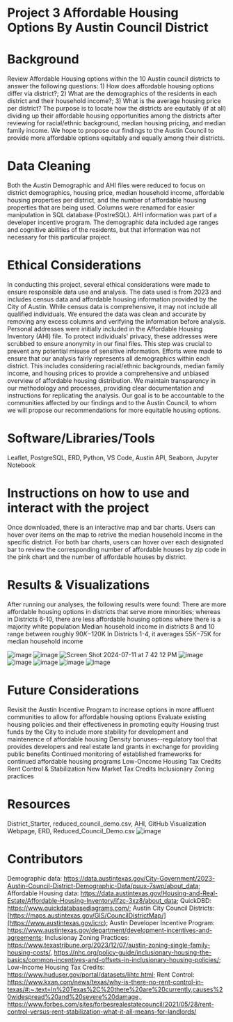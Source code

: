 # Project 3 Affordable Housing Options By Austin Council District

# Background
Review Affordable Housing options within the 10 Austin council districts to answer the following questions: 1) How does affordable housing options differ via district?; 2) What are the demographics of the residents in each district and their household income?; 3) What is the average housing price per district? The purpose is to locate how the districts are equitably (if at all) dividing up their affordable housing opportunities among the districts after reviewing for racial/ethnic background, median housing pricing, and median family income. We hope to propose our findings to the Austin Council to provide more affordable options equitably and equally among their districts. 

# Data Cleaning
Both the Austin Demographic and AHI files were reduced to focus on district demographics, housing price, median household income, affordable housing properties per district, and the number of affordable housing properties that are being used. Columns were renamed for easier manipulation in SQL database (PostreSQL). AHI information was part of a developer incentive program. The demographic data included age ranges and cognitive abilities of the residents, but that information was not necessary for this particular project. 

# Ethical Considerations
In conducting this project, several ethical considerations were made to ensure responsible data use and analysis. The data used is from 2023 and includes census data and affordable housing information provided by the City of Austin. While census data is comprehensive, it may not include all qualified individuals. We ensured the data was clean and accurate by removing any excess columns and verifying the information before analysis. Personal addresses were initially included in the Affordable Housing Inventory (AHI) file. To protect individuals' privacy, these addresses were scrubbed to ensure anonymity in our final files. This step was crucial to prevent any potential misuse of sensitive information. Efforts were made to ensure that our analysis fairly represents all demographics within each district. This includes considering racial/ethnic backgrounds, median family income, and housing prices to provide a comprehensive and unbiased overview of affordable housing distribution. We maintain transparency in our methodology and processes, providing clear documentation and instructions for replicating the analysis. Our goal is to be accountable to the communities affected by our findings and to the Austin Council, to whom we will propose our recommendations for more equitable housing options.

# Software/Libraries/Tools
Leaflet, PostgreSQL, ERD, Python, VS Code, Austin API, Seaborn, Jupyter Notebook

# Instructions on how to use and interact with the project
Once downloaded, there is an interactive map and bar charts. Users can hover over items on the map to retrive the median household income in the specific district. For both bar charts, users can hover over each designated bar to review the corresponding number of affordable houses by zip code in the pink chart and the number of affordable houses by district. 

# Results & Visualizations
After running our analyses, the following results were found:
  There are more affordable housing options in districts that serve more minorities; whereas in Districts 6-10, there are less affordable housing options where there is a majority white population
  Median household income in districts 8 and 10 range between roughly $90K-$120K
  In Districts 1-4, it averages $55K-$75K for median household income

![image](https://github.com/user-attachments/assets/8884baa6-dd1e-4686-8f71-208d8bebe6cc)
![image](https://github.com/user-attachments/assets/b7c4e340-f543-4fa8-b40e-14aafe2ed80d)
![Screen Shot 2024-07-11 at 7 42 12 PM](https://github.com/user-attachments/assets/f8ea4ab8-526c-4921-bedb-6b26cc58a2ee)
![image](https://github.com/user-attachments/assets/58ee03ef-345c-4046-a010-3dfb2039aa58)
![image](https://github.com/user-attachments/assets/0de41243-f4e6-48d6-b4ac-0d09bac63858)
![image](https://github.com/user-attachments/assets/8dec88cf-355a-4416-86eb-091d2b5dc9ae)
![image](https://github.com/user-attachments/assets/f996d44c-7a31-483f-985d-66ae69c58d15)
![image](https://github.com/user-attachments/assets/19282a61-d660-409e-8b68-bbe951e9a5e7)

# Future Considerations
Revisit the Austin Incentive Program to increase options in more affluent communities to allow for affordable housing options
Evaluate existing housing policies and their effectiveness in promoting equity
   Housing trust funds by the City to include more stability for development and maintenence of affordable housing
   Density bonuses--regulatory tool that provides developers and real estate land grants in exchange for providing public benefits
Continued monitoring of established frameworks for continued affordable housing programs
   Low-Oncome Housing Tax Credits
   Rent Control & Stabilization
   New Market Tax Credits
   Inclusionary Zoning practices

# Resources
District_Starter, reduced_council_demo.csv, AHI, GitHub Visualization Webpage, ERD, Reduced_Council_Demo.csv
![image](https://github.com/user-attachments/assets/c9b81fc1-6e3b-4efb-9c08-1055c2be3097)

# Contributors
Demographic data: https://data.austintexas.gov/City-Government/2023-Austin-Council-District-Demographic-Data/puux-7swp/about_data; Affordable Housing data: https://data.austintexas.gov/Housing-and-Real-Estate/Affordable-Housing-Inventory/ifzc-3xz8/about_data; QuickDBD: https://www.quickdatabasediagrams.com/; Austin City Council Districts: [https://maps.austintexas.gov/GIS/CouncilDistrictMap/](https://www.austintexas.gov/icrc); Austin Developer Incentive Program: https://www.austintexas.gov/department/development-incentives-and-agreements; Inclusionay Zoning Practices: https://www.texastribune.org/2023/12/07/austin-zoning-single-family-housing-costs/, https://nhc.org/policy-guide/inclusionary-housing-the-basics/common-incentives-and-offsets-in-inclusionary-housing-policies/; Low-Income Housing Tax Credits: https://www.huduser.gov/portal/datasets/lihtc.html; Rent Control: https://www.kxan.com/news/texas/why-is-there-no-rent-control-in-texas/#:~:text=In%20Texas%2C%20there%20are%20currently,causes%20widespread%20and%20severe%20damage., https://www.forbes.com/sites/forbesrealestatecouncil/2021/05/28/rent-control-versus-rent-stabilization-what-it-all-means-for-landlords/



